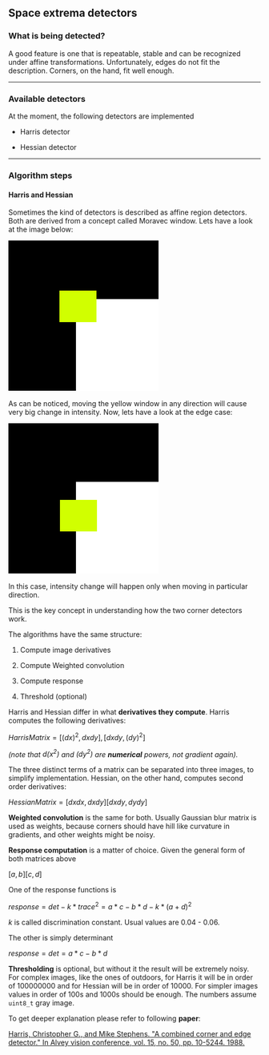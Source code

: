 ﻿## Space extrema detectors

### What is being detected?

A good feature is one that is repeatable, stable and can be recognized under affine transformations. Unfortunately, edges do not fit the description. Corners, on the hand, fit well enough.

---

### Available detectors

At the moment, the following detectors are implemented

 - Harris detector

 - Hessian detector

---

### Algorithm steps

#### Harris and Hessian

Sometimes the kind of detectors is described as affine region detectors. Both are derived from a concept called Moravec window. Lets have a look at the image below:

![Moravec window corner case](./Moravec-window-corner.png)

As can be noticed, moving the yellow window in any direction will cause very big change in intensity.  Now, lets have a look at the edge case:

![Moravec window edge case](./Moravec-window-edge.png)

In this case, intensity change will happen only when moving in particular direction.

This is the key concept in understanding how the two corner detectors work.

The algorithms have the same structure:

 1. Compute image derivatives

 2. Compute Weighted convolution

 3. Compute response

 4. Threshold (optional)

Harris and Hessian differ in what **derivatives they compute**. Harris computes the following derivatives:

$HarrisMatrix = [(dx)^2, dxdy], [dxdy, (dy)^2]$

*(note that $d(x^2)$ and $(dy^2)$ are **numerical** powers, not gradient again).*

The three distinct terms of a matrix can be separated into three images, to simplify implementation. Hessian, on the other hand, computes second order derivatives:

$HessianMatrix = [dxdx, dxdy][dxdy, dydy]$

**Weighted convolution** is the same for both. Usually Gaussian blur matrix is used as weights, because corners should have hill like curvature in gradients, and other weights might be noisy.

**Response computation** is a matter of choice. Given the general form of both matrices above

$[a, b][c, d]$

One of the response functions is

$response = det - k * trace^2 = a * c - b * d - k * (a + d)^2$

$k$ is called discrimination constant. Usual values are $0.04$ - $0.06$.

The other is simply determinant

$response = det = a * c - b * d$

**Thresholding** is optional, but without it the result will be extremely noisy. For complex images, like the ones of outdoors, for Harris it will be in order of 100000000 and for Hessian will be in order of 10000. For simpler images values in order of 100s and 1000s should be enough. The numbers assume `uint8_t` gray image.

To get deeper explanation please refer to following **paper**:

[Harris, Christopher G., and Mike Stephens. "A combined corner and edge detector." In Alvey vision conference, vol. 15, no. 50, pp. 10-5244. 1988.
](http://citeseerx.ist.psu.edu/viewdoc/download?doi=10.1.1.434.4816&rep=rep1&type=pdf)
